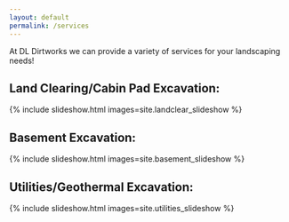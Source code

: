 ```yaml
---
layout: default
permalink: /services
---
```


At DL Dirtworks we can provide a variety of services for your landscaping needs!

## Land Clearing/Cabin Pad Excavation:
{% include slideshow.html images=site.landclear_slideshow %}

## Basement Excavation:
{% include slideshow.html images=site.basement_slideshow %}

## Utilities/Geothermal Excavation:
{% include slideshow.html images=site.utilities_slideshow %}
